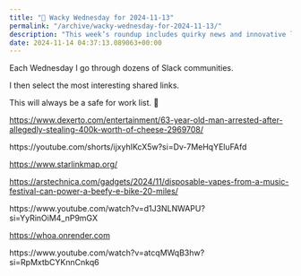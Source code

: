 ```yaml
---
title: "🤪 Wacky Wednesday for 2024-11-13"
permalink: "/archive/wacky-wednesday-for-2024-11-13/"
description: "This week’s roundup includes quirky news and innovative links from Slack communities!"
date: 2024-11-14 04:37:13.089063+00:00
---
```


<p>Each Wednesday I go through dozens of Slack communities.</p><p>I then select the most interesting shared links.</p><p>This will always be a safe for work list. 🙈</p><p><a target="_blank" rel="noopener noreferrer nofollow" href="https://www.dexerto.com/entertainment/63-year-old-man-arrested-after-allegedly-stealing-400k-worth-of-cheese-2969708/">https://www.dexerto.com/entertainment/63-year-old-man-arrested-after-allegedly-stealing-400k-worth-of-cheese-2969708/</a></p><p>https://youtube.com/shorts/ijxyhIKcX5w?si=Dv-7MeHqYEluFAfd</p><p><a target="_blank" rel="noopener noreferrer nofollow" href="https://www.starlinkmap.org/">https://www.starlinkmap.org/</a></p><p><a target="_blank" rel="noopener noreferrer nofollow" href="https://arstechnica.com/gadgets/2024/11/disposable-vapes-from-a-music-festival-can-power-a-beefy-e-bike-20-miles/">https://arstechnica.com/gadgets/2024/11/disposable-vapes-from-a-music-festival-can-power-a-beefy-e-bike-20-miles/</a></p><p>https://www.youtube.com/watch?v=d1J3NLNWAPU?si=YyRinOiM4_nP9mGX</p><p><a target="_blank" rel="noopener noreferrer nofollow" href="https://whoa.onrender.com">https://whoa.onrender.com</a></p><p>https://www.youtube.com/watch?v=atcqMWqB3hw?si=RpMxtbCYKnnCnkq6</p>